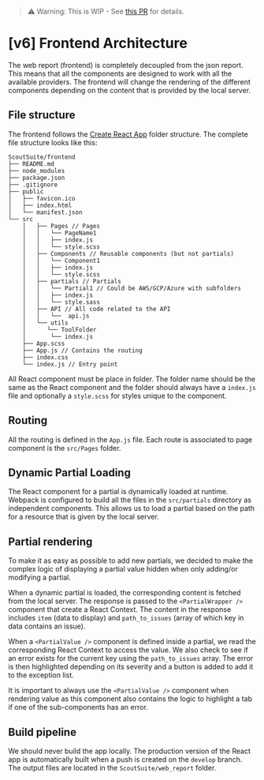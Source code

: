 > ⚠️ Warning: This is WIP - See [this PR](https://github.com/nccgroup/ScoutSuite/pull/1290) for details.

# [v6] Frontend Architecture

The web report (frontend) is completely decoupled from the json report. This means that all the components are designed to work with all the available providers. The frontend will change the rendering of the different components depending on the content that is provided by the local server. 

## File structure
The frontend follows the [Create React App](https://create-react-app.dev/docs/folder-structure/) folder structure. The complete file structure looks like this:

```text
ScoutSuite/frontend
├── README.md
├── node_modules
├── package.json
├── .gitignore
├── public
│   ├── favicon.ico
│   ├── index.html
│   └── manifest.json
└── src
    │   ├── Pages // Pages
    │   │   └── PageName1
    │   │	├── index.js
    │   │	└── style.scss
    │   ├── Components // Reusable components (but not partials)
    │   │   └── Component1
    │   │	├── index.js
    │   │	└── style.scss
    │   ├── partials // Partials 
    │   │   └── Partial1 // Could be AWS/GCP/Azure with subfolders
    │   │	├── index.js
    │   │	└── style.sass
    │   ├── API // All code related to the API
    │   │	└──  api.js
    │   └── utils
    │      └── ToolFolder 
    │    	└── index.js
    ├── App.scss
    ├── App.js // Contains the routing
    ├── index.css
    └── index.js // Entry point
```
All React component must be place in folder. The folder name should be the same as the React component and the folder should always have a `index.js` file and optionally a `style.scss` for styles unique to the component. 

## Routing

All the routing is defined in the `App.js` file. Each route is associated to page component is the `src/Pages` folder. 

## Dynamic Partial Loading

The React component for a partial is dynamically loaded at runtime. Webpack is configured to build all the files in the `src/partials` directory as independent components. This allows us to load a partial based on the path for a resource that is given by the local server.  

## Partial rendering

To make it as easy as possible to add new partials, we decided to make the complex logic of displaying a partial value hidden when only adding/or modifying a partial. 

When a dynamic partial is loaded, the corresponding content is fetched from the local server. The response is passed to the `<PartialWrapper />` component that create a React Context. The content in the response includes `item` (data to display) and `path_to_issues` (array of which key in data contains an issue). 

When a `<PartialValue />` component is defined inside a partial, we read the corresponding React Context to access the value. We also check to see if an error exists for the current key using the `path_to_issues` array. The error is then highlighted depending on its severity and a button is added to add it to the exception list. 

It is important to always use the `<PartialValue />` component when rendering value as this component also contains the logic to highlight a tab if one of the sub-components has an error. 

## Build pipeline

We should never build the app locally. The production version of the React app is automatically built when a push is created on the `develop` branch. The output files are located in the `ScoutSuite/web_report` folder.  